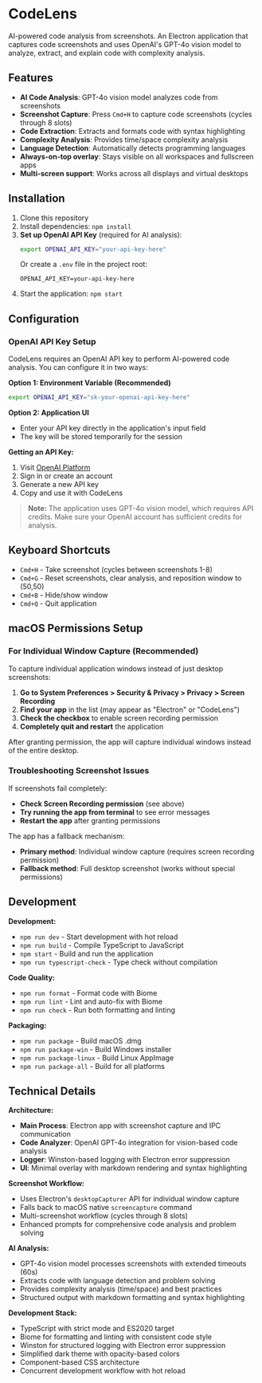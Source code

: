 # CodeLens

AI-powered code analysis from screenshots. An Electron application that captures code screenshots and uses OpenAI's GPT-4o vision model to analyze, extract, and explain code with complexity analysis.

## Features

- **AI Code Analysis**: GPT-4o vision model analyzes code from screenshots
- **Screenshot Capture**: Press `Cmd+H` to capture code screenshots (cycles through 8 slots)
- **Code Extraction**: Extracts and formats code with syntax highlighting
- **Complexity Analysis**: Provides time/space complexity analysis
- **Language Detection**: Automatically detects programming languages
- **Always-on-top overlay**: Stays visible on all workspaces and fullscreen apps
- **Multi-screen support**: Works across all displays and virtual desktops

## Installation

1. Clone this repository
2. Install dependencies: `npm install`
3. **Set up OpenAI API Key** (required for AI analysis):
   ```bash
   export OPENAI_API_KEY="your-api-key-here"
   ```
   Or create a `.env` file in the project root:
   ```
   OPENAI_API_KEY=your-api-key-here
   ```
4. Start the application: `npm start`

## Configuration

### OpenAI API Key Setup

CodeLens requires an OpenAI API key to perform AI-powered code analysis. You can configure it in two ways:

**Option 1: Environment Variable (Recommended)**
```bash
export OPENAI_API_KEY="sk-your-openai-api-key-here"
```

**Option 2: Application UI**
- Enter your API key directly in the application's input field
- The key will be stored temporarily for the session

**Getting an API Key:**
1. Visit [OpenAI Platform](https://platform.openai.com/api-keys)
2. Sign in or create an account
3. Generate a new API key
4. Copy and use it with CodeLens

> **Note:** The application uses GPT-4o vision model, which requires API credits. Make sure your OpenAI account has sufficient credits for analysis.

## Keyboard Shortcuts

- `Cmd+H` - Take screenshot (cycles between screenshots 1-8)
- `Cmd+G` - Reset screenshots, clear analysis, and reposition window to (50,50)
- `Cmd+B` - Hide/show window
- `Cmd+Q` - Quit application

## macOS Permissions Setup

### For Individual Window Capture (Recommended)

To capture individual application windows instead of just desktop screenshots:

1. **Go to System Preferences > Security & Privacy > Privacy > Screen Recording**
2. **Find your app** in the list (may appear as "Electron" or "CodeLens")
3. **Check the checkbox** to enable screen recording permission
4. **Completely quit and restart** the application

After granting permission, the app will capture individual windows instead of the entire desktop.

### Troubleshooting Screenshot Issues

If screenshots fail completely:

- **Check Screen Recording permission** (see above)
- **Try running the app from terminal** to see error messages
- **Restart the app** after granting permissions

The app has a fallback mechanism:
- **Primary method**: Individual window capture (requires screen recording permission)
- **Fallback method**: Full desktop screenshot (works without special permissions)

## Development

**Development:**
- `npm run dev` - Start development with hot reload
- `npm run build` - Compile TypeScript to JavaScript
- `npm start` - Build and run the application
- `npm run typescript-check` - Type check without compilation

**Code Quality:**
- `npm run format` - Format code with Biome
- `npm run lint` - Lint and auto-fix with Biome
- `npm run check` - Run both formatting and linting

**Packaging:**
- `npm run package` - Build macOS .dmg
- `npm run package-win` - Build Windows installer
- `npm run package-linux` - Build Linux AppImage
- `npm run package-all` - Build for all platforms

## Technical Details

**Architecture:**
- **Main Process**: Electron app with screenshot capture and IPC communication
- **Code Analyzer**: OpenAI GPT-4o integration for vision-based code analysis
- **Logger**: Winston-based logging with Electron error suppression
- **UI**: Minimal overlay with markdown rendering and syntax highlighting

**Screenshot Workflow:**
- Uses Electron's `desktopCapturer` API for individual window capture
- Falls back to macOS native `screencapture` command
- Multi-screenshot workflow (cycles through 8 slots)
- Enhanced prompts for comprehensive code analysis and problem solving

**AI Analysis:**
- GPT-4o vision model processes screenshots with extended timeouts (60s)
- Extracts code with language detection and problem solving
- Provides complexity analysis (time/space) and best practices
- Structured output with markdown formatting and syntax highlighting

**Development Stack:**
- TypeScript with strict mode and ES2020 target
- Biome for formatting and linting with consistent code style
- Winston for structured logging with Electron error suppression
- Simplified dark theme with opacity-based colors
- Component-based CSS architecture
- Concurrent development workflow with hot reload
